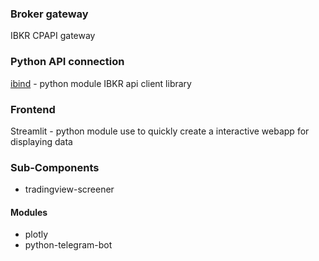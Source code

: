 ### Broker gateway

IBKR CPAPI gateway

### Python API connection

[ibind](https://github.com/Voyz/ibind) - python module IBKR api client library

### Frontend

Streamlit - python module use to quickly create a interactive webapp for displaying data

### Sub-Components
- tradingview-screener

#### Modules

- plotly
- python-telegram-bot


